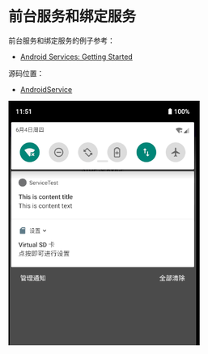 # 前台服务和绑定服务

前台服务和绑定服务的例子参考：

+ [Android Services: Getting Started](https://www.raywenderlich.com/20123726-android-services-getting-started)

源码位置：

+ [AndroidService](https://github.com/winfredzen/Android-Basic/tree/master/%E5%9F%BA%E7%A1%80%E7%9F%A5%E8%AF%86/code/AndroidService)











![055](https://github.com/winfredzen/Android-Basic/blob/master/基础知识/images/055.png)





































